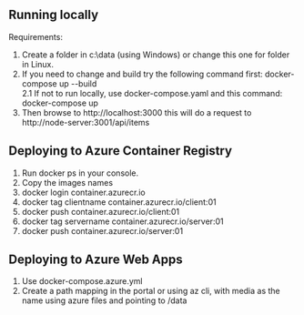 ## Running locally

Requirements: 
1. Create a folder in c:\data (using Windows) or change this one for folder in Linux.
2. If you need to change and build try the following command first: docker-compose up --build  
2.1 If not to run locally, use docker-compose.yaml and this command: docker-compose up 
3. Then browse to http://localhost:3000 this will do a request to http://node-server:3001/api/items

## Deploying to Azure Container Registry

1. Run docker ps in your console.
2. Copy the images names 
3. docker login container.azurecr.io
4. docker tag clientname container.azurecr.io/client:01
5. docker push container.azurecr.io/client:01
6. docker tag servername container.azurecr.io/server:01
7. docker push container.azurecr.io/server:01

## Deploying to Azure Web Apps

1. Use docker-compose.azure.yml 
2. Create a path mapping in the portal or using az cli, with media as the name using azure files and pointing to /data
